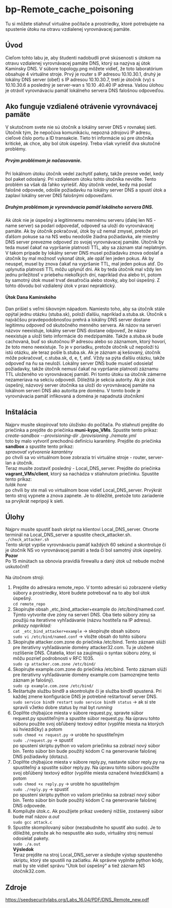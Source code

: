 # bp-Remote_cache_poisoning

Tu si môžete stiahnuť virtuálne počítače a prostriedky, ktoré potrebujete na spustenie útoku na otravu vzdialenej vyrovnávacej pamäte.

## Úvod
Cieľom tohto labu je, aby študenti nadobudli prvé skúsenosti s útokom na otravu vzdialenej vyrovnávacej pamäte DNS, ktorý sa nazýva aj útok Kaminsky DNS. V súbore topology.png môžete vidieť, že toto laboratórium obsahuje 4 virtuálne stroje. Prvý je router s IP adresou 10.10.30.1, druhý je lokálny DNS server (obeť) s IP adresou 10.10.30.7, tretí je útočník (vy) s 10.10.30.6 a posledný je server-wan s 10.10 .40.40 IP adresa. Vašou úlohou je otráviť vyrovnávaciu pamäť lokálneho servera DNS falošnou odpoveďou.

## Ako funguje vzdialené otrávenie vyrovnávacej pamäte
V skutočnom svete nie sú útočník a lokálny server DNS v rovnakej sieti. Útočník tým, že nepočúva komunikáciu, nepozná zdrojovú IP adresu, cieľové číslo portu a ID transakcie. Tieto tri informácie sú pre útočníka kritické, ak chce, aby bol útok úspešný. Treba však vyriešiť dva skutočné problémy.
##### Prvým problémom je načasovanie.
Pri lokálnom útoku útočník vedel zachytiť pakety, takže presne vedel, kedy bol paket odoslaný. Pri vzdialenom útoku tohto útočníka nevidíte. Tento problém sa však dá ľahko vyriešiť. Aby útočník vedel, kedy má poslať falošné odpovede, odošle požiadavku na lokálny server DNS a spustí útok a zaplaví lokálny server DNS falošnými odpoveďami.
##### Druhým problémom je vyrovnávacia pamäť lokálneho servera DNS.
Ak útok nie je úspešný a legitímnemu mennému serveru (ďalej len NS - name server) sa podarí odpovedať, odpoveď sa uloží do vyrovnávacej pamäte. Ak by útočník pokračoval, útok by už nemal zmysel, pretože pri ďalšom pokuse sa na NS webu neodošle žiadna požiadavka, ale miestny DNS server prevezme odpoveď zo svojej vyrovnávacej pamäte. Útočník by teda musel čakať na vypršanie platnosti TTL, aby sa záznam stal neplatným. V takom prípade by lokálny server DNS musel požiadavku znova odoslať a útočník by mal možnosť vykonať útok, ale opäť len jeden pokus. Ak by neuspel, musel by znova čakať na vypršanie TTL, mal jeden pokus atď. Do uplynutia platnosti TTL môžu uplynúť dni. Ak by teda útočník mal vždy len jednu príležitosť v priebehu niekoľkých dní, napríklad dva alebo tri, potom by samotný útok musel trvať desaťročia alebo stovky, aby bol úspešný. Z tohto dôvodu bol vzdialený útok v praxi nepraktický.

#### Útok Dana Kaminského
Dan prišiel s veľmi šikovným nápadom. Namiesto toho, aby sa útočník stále opýtal jednu otázku (stuba.sk), položí ďalšiu, napríklad a.stuba.sk. Útočník s najväčšou pravdepodobnosťou prehrá a lokálny DNS server dostane legitímnu odpoveď od skutočného menného servera. Ak názov na serveri názvov neexistuje, lokálny server DNS dostane odpoveď, že názov neexistuje a uloží tieto informácie do medzipamäte. Takže a.stuba.sk bude cachovaná, buď so skutočnou IP adresou alebo so záznamom, ktorý hovorí, že toto meno neexistuje. To je v poriadku, pretože útočník už nepoloží tú istú otázku, ale teraz pošle b.stuba.sk. Ak je záznam aj kešovaný, útočník môže pokračovať, c.stuba.sk, d, e, f, atď. Vždy sa pýta ďalšiu otázku, takže odpoveď na ňu sa neuloží. Lokálny server DNS bude musieť odosielať požiadavky, takže útočník nemusí čakať na vypršanie platnosti záznamu TTL uloženého vo vyrovnávacej pamäti. Pri tomto útoku sa útočník zámerne nezameriava na sekciu odpovedí. Dôležitá je sekcia autority. Ak je útok úspešný, názvový server útočníka sa uloží do vyrovnávacej pamäte na lokálnom serveri DNS ako autorita pre doménu. V tomto bode je vyrovnávacia pamäť infikovaná a doména je napadnutá útočníkmi
## Inštalácia
Najprv musíte skopírovať toto úložisko do počítača. Po stiahnutí prejdite do priečinka a prejdite do priečinka **muni-kypo_VMs**. Spustite tento príkaz:
<br />
*create-sandbox --provisioning-dir ./provisioning ./remote.yml*
<br />
toto by malo vytvoriť prechodnú definíciu karantény. Prejdite do priečinka **sandbox** a spustite tento príkaz:
<br />
*spravovať vytvorenie karantény*
<br />
po chvíli sa vo virtuálnom boxe zobrazia tri virtuálne stroje - router, server-lan a útočník.
<br />
Teraz musíte zostaviť posledný - Local_DNS_server. Prejdite do priečinka **vagrant_VMs/client**, ktorý sa nachádza v stiahnutom priečinku. Spustite tento príkaz:
<br />
*tulák hore*
<br />
po chvíli by ste mali vo virtuálnom boxe vidieť Local_DNS_server. Prvýkrát tento stroj vypnete a znova zapnete. Je to dôležité, pretože toto zariadenie sa prvýkrát nepripojí k sieti.

## Úlohy
Najprv musíte spustiť bash skript na klientovi Local_DNS_server. Otvorte terminál na Local_DNS_server a spustite check_attacker.sh. <br />
`./check_attacker.sh` <br />
Tento skript vypíše vyrovnávaciu pamäť každých 60 sekúnd a skontroluje či je útočník NS vo vyrovnávacej pamäti a teda či bol samotný útok úspešný. <br /> 
**Pozor** <br />
Po 15 minútach sa obnovia pravidlá firewallu a daný útok už nebude možné uskutočniť!
<br /><br />
Na útočnom stroji:
1. Prejdite do adresára remote_repo. V tomto adresári sú zobrazené všetky súbory a prostriedky, ktoré budete potrebovať na to aby bol útok úspešný. <br />
    `cd remote_repo`
2. Skopírujte obsah _etc_bind_attacker+example do /etc/bind/named.conf. Týmto vytvoríte dve zóny na serveri DNS. Oba tieto súbory zóny sa použijú na iteratívne vyhľadávanie (názvu hostiteľa na IP adresu). <br />
    *príkazy napríklad:* <br />
    `cat _etc_bind_attacker+example` -> skopírujte obsah súboru <br />
    `sudo vi /etc/bind/named.conf` -> vložte obsah do tohto súboru
3. Skopírujte attacker.com.zone do priečinka /etc/bind. Tento záznam slúži pre iteratívny vyhľadávanie domény attacker32.com. Tu je uložené rozlíšenie DNS. Čitatelia, ktorí sa zaujímajú o syntax súboru zóny, si môžu pozrieť podrobnosti v RFC 1035. <br />
    `sudo cp attacker.com.zone /etc/bind/`
4. Skopírujte example.com.zone do priečinka /etc/bind. Tento záznam slúži pre iteratívny vyhľadávanie domény example.com (samozrejme tento záznam je falošný). <br />
    `sudo cp example.com.zone /etc/bind/`
5. Reštartujte službu bind9 a skontrolujte či je služba bind9 spustená. Pri každej zmene konfigurácie DNS je potrebné reštartovať server DNS. <br />
    `sudo service bind9 restart`
    `sudo service bind9 status` -> ak si ste spravili v3etko dobre status by mal byt *running* <br />
6. Doplňte chýbajúce miesta v súbore request.py, spravte súbor request.py spustiteľným a spustite súbor request.py. Na úpravu tohto súboru použite svoj obľúbený textový editor (vyplňte miesta na ktorých sú hviezdičky) a potom <br />
    `sudo chmod +x request.py` -> urobte ho spustiteľným <br />
    `sudo ./request.py` -> spustiť <br />
po spustení skriptu python vo vašom priečinku sa zobrazí nový súbor bin. Tento súbor bin bude použitý kódom C na generovanie falošnej DNS požiadavky (dotazu). <br />
7. Doplňte chýbajúce miesta v súbore reply.py, nastavte súbor reply.py na spustiteľný a spustite súbor reply.py. Na úpravu tohto súboru použite svoj obľúbený textový editor (vyplňte miesta označené hviezdičkami) a potom <br />
    `sudo chmod +x reply.py` -> urobte ho spustiteľným <br />
    `sudo ./reply.py` -> spustiť <br />
 po spustení skriptu python vo vašom priečinku sa zobrazí nový súbor bin. Tento súbor bin bude použitý kódom C na generovanie falošnej DNS odpovede. <br />
8. Kompilujte útok.c. Ak použijete príkaz uvedený nižšie, zostavený súbor bude mať názov *a.out* <br />
    `sudo gcc attack.c`
9. Spustite skompilovaný súbor (nezabudnite ho spustiť ako sudo). Je to dôležité, pretože ak ho nespustíte ako sudo, virtuálny stroj nemusí odosielať pakety. <br />
    `sudo ./a.out` <br />
**Výsledok** <br />
Teraz prejdite na stroj Local_DNS_server a sledujte výstup spusteného skriptu, ktorý ste spustili na začiatku. Ak správne vyplníte python kódy, mali by ste vidieť správu "Útok bol úspešný" a tiež záznam NS útočník32.com.

## Zdroje
https://seedsecuritylabs.org/Labs_16.04/PDF/DNS_Remote_new.pdf
